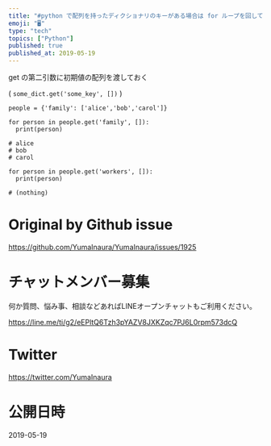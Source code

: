 ```yaml
---
title: "#python で配列を持ったディクショナリのキーがある場合は for ループを回して、逆にない場合は何もしない例"
emoji: "🖥"
type: "tech"
topics: ["Python"]
published: true
published_at: 2019-05-19
---
```


get の第二引数に初期値の配列を渡しておく 

 ( `some_dict.get('some_key', [])` )

```
people = {'family': ['alice','bob','carol']}

for person in people.get('family', []):
  print(person)

# alice
# bob
# carol

for person in people.get('workers', []):
  print(person)

# (nothing)

```

# Original by Github issue

https://github.com/YumaInaura/YumaInaura/issues/1925








<!-- Update From Qiita API -->

# チャットメンバー募集


何か質問、悩み事、相談などあればLINEオープンチャットもご利用ください。

https://line.me/ti/g2/eEPltQ6Tzh3pYAZV8JXKZqc7PJ6L0rpm573dcQ





# Twitter


https://twitter.com/YumaInaura


<!-- Update From Qiita API -->



# 公開日時

2019-05-19
